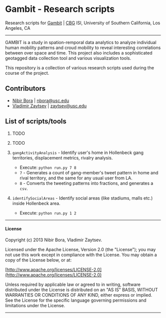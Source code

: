 # Gambit - Research scripts


Research scripts for [Gambit](http://brain.isi.edu/~gambit/v2.0/)
| [CBG](http://cbg.isi.edu) ISI, University of Southern California, Los Angeles, CA

---

GAMBIT is a study in spation-remporal data analytics to analyze individual human mobility patterns and croud mobility to reveal interesting correlations between over space and time. This project also includes a sophisticated geotagged data collection tool and various visualization tools.

This repository is a collection of various research scripts used during the course of the project.

## Contributors

* [Nibir Bora](http://nibir.me/) | <nbora@usc.edu>
* [Vladimir Zaytsev](http://zvm.me/) | <zaytsev@usc.edu>


## List of scripts/tools

1. TODO

2. TODO

3. `gangActivityAnalysis` - Identify user's home in Hollenbeck gang territories, displacement metrics, rivalry analysis. 
	* Execute: `python run.py 7 8`
	* `7` - Generates a count of gang-member's tweet pattern in home and rival territory, and the same for any usual user from LA.
	* `8` - Converts the tweeting patterns into fractions, and generates a `csv`.
	
4. `identifySocialAreas` - Identify social areas (like stadiums, malls etc.) inside Hollenbeck area.
	* Execute: `python run.py 1 2`



---
#### License

Copyright (c) 2013 Nibir Bora, Vladimir Zaytsev.

Licensed under the Apache License, Version 2.0 (the "License");
you may not use this work except in compliance with the License.
You may obtain a copy of the License below, or at:

[http://www.apache.org/licenses/LICENSE-2.0](http://www.apache.org/licenses/LICENSE-2.0)

Unless required by applicable law or agreed to in writing, software
distributed under the License is distributed on an "AS IS" BASIS,
WITHOUT WARRANTIES OR CONDITIONS OF ANY KIND, either express or implied.
See the License for the specific language governing permissions and
limitations under the License.

---
	
	
